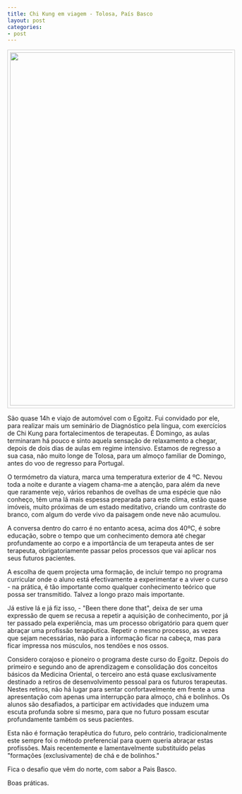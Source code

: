 ```yaml
---
title: Chi Kung em viagem - Tolosa, País Basco
layout: post
categories:
- post
---
```


<p align="center"><img src="http://lourencoazevedo.com/pimagens/2015-02-22.jpg" style="border: 1px solid #ccc; padding: 5px; width: 800px"></p>

São quase 14h e viajo de automóvel com o Egoitz. Fui convidado por ele, para realizar mais um seminário de Diagnóstico pela língua, com exercícios de Chi Kung para fortalecimentos de terapeutas. É Domingo, as aulas terminaram há pouco e sinto aquela sensação de relaxamento a chegar, depois de dois dias de aulas em regime intensivo. Estamos de regresso a sua casa, não muito longe de Tolosa, para um almoço familiar de Domingo, antes do voo de regresso para Portugal. 

O termómetro da viatura, marca uma temperatura exterior de 4 ºC. Nevou toda a noite e durante a viagem chama-me a atenção, para além da neve que raramente vejo, vários rebanhos de ovelhas de uma espécie que não conheço, têm uma lã mais espessa preparada para este clima, estão quase imóveis, muito próximas de um estado meditativo, criando um contraste do branco, com algum do verde vivo da paisagem onde neve não acumulou. 

A conversa dentro do carro é no entanto acesa, acima dos 40ºC, é sobre educação, sobre o tempo que um conhecimento demora até chegar profundamente ao corpo e a importância de um terapeuta antes de ser terapeuta, obrigatoriamente passar pelos processos que vai aplicar nos seus futuros pacientes. 

A escolha de quem projecta uma formação, de incluir tempo no programa curricular onde o aluno está efectivamente a experimentar e a viver o curso - na prática, é tão importante como qualquer conhecimento teórico que possa ser transmitido. Talvez a longo prazo mais importante. 

Já estive lá e já fiz isso, - "Been there done that", deixa de ser uma expressão de quem se recusa a repetir a aquisição de conhecimento, por já ter passado pela experiência, mas um processo obrigatório para quem quer abraçar uma profissão terapêutica. Repetir o mesmo processo, as vezes que sejam necessárias, não para a informação ficar na cabeça, mas para ficar impressa nos músculos, nos tendões e nos ossos. 

Considero corajoso e pioneiro o programa deste curso do Egoitz. Depois do primeiro e segundo ano de aprendizagem e consolidação dos conceitos básicos da Medicina Oriental, o terceiro ano está quase exclusivamente destinado a retiros de desenvolvimento pessoal para os futuros terapeutas. Nestes retiros, não há lugar para sentar confortavelmente em frente a uma apresentação com apenas uma interrupção para almoço, chá e bolinhos. Os alunos são desafiados, a participar em actividades que induzem uma escuta profunda sobre si mesmo, para que no futuro possam escutar profundamente também os seus pacientes.

Esta não é formação terapêutica do futuro, pelo contrário, tradicionalmente este sempre foi o método preferencial para quem queria abraçar estas profissões. Mais recentemente e lamentavelmente substituído pelas "formações (exclusivamente) de chá e de bolinhos." 

Fica o desafio que vêm do norte, com sabor a Pais Basco.  

Boas práticas.
